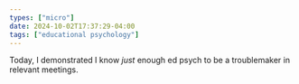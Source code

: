 ```yaml
---
types: ["micro"]
date: 2024-10-02T17:37:29-04:00
tags: ["educational psychology"]
---
```

Today, I demonstrated I know *just* enough ed psych to be a troublemaker in relevant meetings.
